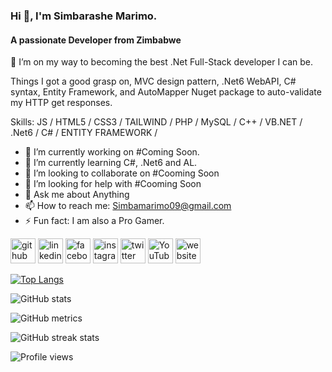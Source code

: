 ### Hi 👋, I'm Simbarashe Marimo.

#### A passionate Developer from Zimbabwe
👀 I’m on my way to becoming the best .Net Full-Stack developer I can be.

Things I got a good grasp on, MVC design pattern, .Net6 WebAPI, C# syntax, Entity Framework, and AutoMapper Nuget package to auto-validate my HTTP get responses.

Skills: JS / HTML5 / CSS3 / TAILWIND / PHP / MySQL / C++ / VB.NET / .Net6 / C# / ENTITY FRAMEWORK / 

- 🔭 I’m currently working on #Coming Soon. 
- 🌱 I’m currently learning C#, .Net6 and AL. 
- 👯 I’m looking to collaborate on #Cooming Soon 
- 🤔 I’m looking for help with #Cooming Soon 
- 💬 Ask me about Anything 
- 📫 How to reach me: Simbamarimo09@gmail.com 
- ⚡ Fun fact: I am also a Pro Gamer. 


[<img src='https://cdn.jsdelivr.net/npm/simple-icons@3.0.1/icons/github.svg' alt='github' height='40'>](https://github.com/LinuxElder)  [<img src='https://cdn.jsdelivr.net/npm/simple-icons@3.0.1/icons/linkedin.svg' alt='linkedin' height='40'>](https://www.linkedin.com/in/simbarashemarimo/)  [<img src='https://cdn.jsdelivr.net/npm/simple-icons@3.0.1/icons/facebook.svg' alt='facebook' height='40'>](https://www.facebook.com/smarimo3)  [<img src='https://cdn.jsdelivr.net/npm/simple-icons@3.0.1/icons/instagram.svg' alt='instagram' height='40'>](https://www.instagram.com/#/)  [<img src='https://cdn.jsdelivr.net/npm/simple-icons@3.0.1/icons/twitter.svg' alt='twitter' height='40'>](https://twitter.com/SimbaLinux)  [<img src='https://cdn.jsdelivr.net/npm/simple-icons@3.0.1/icons/youtube.svg' alt='YouTube' height='40'>](https://www.youtube.com/channel/#)  [<img src='https://cdn.jsdelivr.net/npm/simple-icons@3.0.1/icons/icloud.svg' alt='website' height='40'>](https://simbarashemarimo.netlify.app/)  

[![Top Langs](https://github-readme-stats.vercel.app/api/top-langs/?username=LinuxElder)](https://github.com/anuraghazra/github-readme-stats)

![GitHub stats](https://github-readme-stats.vercel.app/api?username=LinuxElder&show_icons=true&count_private=true)  

![GitHub metrics](https://metrics.lecoq.io/LinuxElder)  

![GitHub streak stats](https://streak-stats.demolab.com/?user=LinuxElder)  

![Profile views](https://gpvc.arturio.dev/LinuxElder)  
